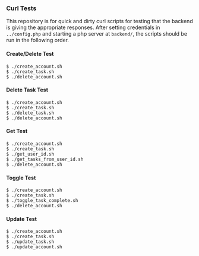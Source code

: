 ### Curl Tests

This repository is for quick and dirty curl scripts for testing that the backend is giving the appropriate responses. After setting credentials in `../config.php` and starting a php server at `backend/`, the scripts should be run in the following order.

#### Create/Delete Test

```
$ ./create_account.sh
$ ./create_task.sh
$ ./delete_account.sh
```

#### Delete Task Test

```
$ ./create_account.sh
$ ./create_task.sh
$ ./delete_task.sh
$ ./delete_account.sh
```

#### Get Test

```
$ ./create_account.sh
$ ./create_task.sh
$ ./get_user_id.sh
$ ./get_tasks_from_user_id.sh
$ ./delete_account.sh
```

#### Toggle Test

```
$ ./create_account.sh
$ ./create_task.sh
$ ./toggle_task_complete.sh
$ ./delete_account.sh
```

#### Update Test

```
$ ./create_account.sh
$ ./create_task.sh
$ ./update_task.sh
$ ./update_account.sh
```
